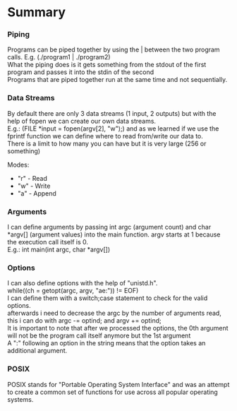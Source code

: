 # Summary

### Piping
Programs can be piped together by using the | between the two program calls. E.g. (./program1 | ./program2)  
What the piping does is it gets something from the stdout of the first program and passes it into the stdin of the second  
Programs that are piped together run at the same time and not sequentially.  

### Data Streams
By default there are only 3 data streams (1 input, 2 outputs) but with the help of fopen we can create our own data streams.  
E.g.: (FILE \*input = fopen(argv[2], "w");) and as we learned if we use the fprintf function we can define where to read from/write our data to.  
There is a limit to how many you can have but it is very large (256 or something)  

Modes:
 - "r" - Read
 - "w" - Write
 - "a" - Append

### Arguments
I can define arguments by passing int argc (argument count) and char *argv\[\] (argument values) into the main function.
argv starts at 1 because the execution call itself is 0.  
E.g.: int main(int argc, char *argv[])

### Options 
I can also define options with the help of "unistd.h".  
while((ch = getopt(argc, argv, "ae:")) != EOF)  
I can define them with a switch;case statement to check for the valid options.  
afterwards i need to decrease the argc by the number of arguments read, this i can do with argc -= optind; and argv += optind;  
It is important to note that after we processed the options, the 0th argument will not be the program call itself anymore but the 1st argument  
A ":" following an option in the string means that the option takes an additional argument.

### POSIX

POSIX stands for "Portable Operating System Interface" and was an attempt to create a common set of functions for use across all popular operating systems.
